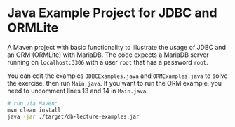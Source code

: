 # Java Example Project for JDBC and ORMLite

A Maven project with basic functionality to illustrate the usage of JDBC and an ORM (ORMLite) with MariaDB.
The code expects a MariaDB server running on `localhost:3306` with a user `root` that has a password `root`.

You can edit the examples `JDBCExamples.java` and `ORMExamples.java` to solve the exercise, then run `Main.java`.
If you want to run the ORM example, you need to uncomment lines 13 and 14 in `Main.java`.

```bash
# run via Maven:
mvn clean install
java -jar ./target/db-lecture-examples.jar
```